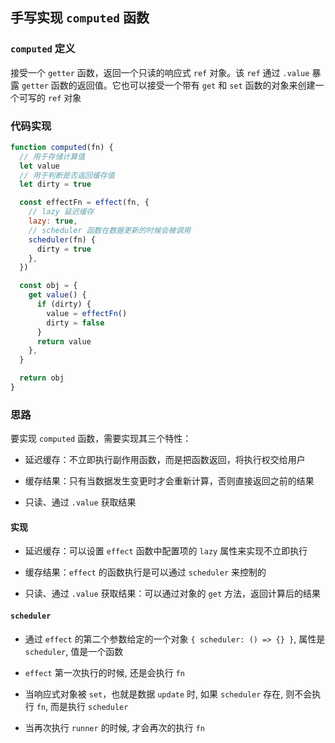 ## 手写实现 `computed` 函数

### `computed` 定义

接受一个 `getter` 函数，返回一个只读的响应式 `ref` 对象。该 `ref` 通过 `.value` 暴露 `getter` 函数的返回值。它也可以接受一个带有 `get` 和 `set` 函数的对象来创建一个可写的 `ref` 对象

### 代码实现

```js
function computed(fn) {
  // 用于存储计算值
  let value
  // 用于判断是否返回缓存值
  let dirty = true

  const effectFn = effect(fn, {
    // lazy 延迟缓存
    lazy: true,
    // scheduler 函数在数据更新的时候会被调用
    scheduler(fn) {
      dirty = true
    },
  })

  const obj = {
    get value() {
      if (dirty) {
        value = effectFn()
        dirty = false
      }
      return value
    },
  }

  return obj
}
```

### 思路

要实现 `computed` 函数，需要实现其三个特性：

- 延迟缓存：不立即执行副作用函数，而是把函数返回，将执行权交给用户

- 缓存结果：只有当数据发生变更时才会重新计算，否则直接返回之前的结果

- 只读、通过 `.value` 获取结果

#### 实现

- 延迟缓存：可以设置 `effect` 函数中配置项的 `lazy` 属性来实现不立即执行

- 缓存结果：`effect` 的函数执行是可以通过 `scheduler` 来控制的

- 只读、通过 `.value` 获取结果：可以通过对象的 `get` 方法，返回计算后的结果

#### `scheduler`

- 通过 `effect` 的第二个参数给定的一个对象 `{ scheduler: () => {} }`, 属性是 `scheduler`, 值是一个函数

- `effect` 第一次执行的时候, 还是会执行 `fn`

- 当响应式对象被 `set`，也就是数据 `update` 时, 如果 `scheduler` 存在, 则不会执行 `fn`, 而是执行 `scheduler`

- 当再次执行 `runner` 的时候, 才会再次的执行 `fn`
